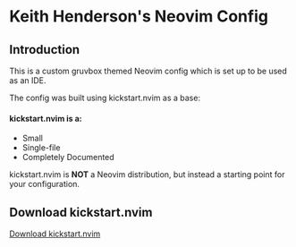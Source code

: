 # Keith Henderson's Neovim Config

## Introduction

This is a custom gruvbox themed Neovim config which is set up to be used as an IDE.

The config was built using kickstart.nvim as a base:

#### kickstart.nvim is a:

* Small
* Single-file
* Completely Documented

kickstart.nvim is **NOT** a Neovim distribution, but instead a starting point for your configuration.

## Download kickstart.nvim
[Download kickstart.nvim](https://github.com/nvim-lua/kickstart.nvim)


